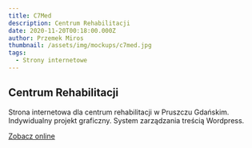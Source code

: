 ```yaml
---
title: C7Med
description: Centrum Rehabilitacji
date: 2020-11-20T00:18:00.000Z
author: Przemek Miros
thumbnail: /assets/img/mockups/c7med.jpg
tags:
  - Strony internetowe
---
```

## Centrum Rehabilitacji

Strona internetowa dla centrum rehabilitacji w Pruszczu Gdańskim. Indywidualny projekt graficzny. System zarządzania treścią Wordpress.

<a href="https://ecotechgroup.pl/" title="Zobacz online" target="_blank" class="button" rel="nofollow">Zobacz online</a>